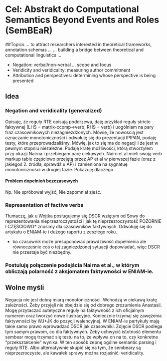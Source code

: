 # Cel: Abstrakt do Computational Semantics Beyond Events and Roles (SemBEaR)
##Topics
... to attract researchers interested in theoretical frameworks, annotation schemas ...
... building a bridge between theoretical and computational linguistics ...
-  Negation: verbal/non-verbal ... scope and focus
-  Veridicity and veridicality: measuring author commitment
-  Attribution and perspectives: determining whose perspective is being presented 

## Idea
### Negation and veridicality (generalized)
Opisuję, że reguły RTE opisują poddrzewa, daję przykład reguły stricte faktywnej (LHS = matrix-ccomp->verb; RHS = verb) i uogólniam na pary fraz czasownikowych niezagnieżdżonych. Mówię, że nowością jest oznaczanie monotoniczności i odwołuję się do prezentacji IPIPAN, podaję testy, które przeprowadzaliśmy. Mówię, jak to się ma do negacji i że jest w pewnym stopniu niezależne. Podaję kratę możliwości, którą stworzyłem przy okazji Nairna i przebiegam parę ciekawych.
Nairn et al mieli swoją verb markup table częściowo przejętą przez AP et al w pierwszej fazie (oraz z jakiegoś 2. źródła, sprawdź u AP) i zamieniona na sygnatuę monotoniczności w drugiej fazie. Pokazuję dlaczego.
#### Problem dopełnień bezczasowych
Np. Nie spróbował wyjść, Nie zapomniał zjeść.
### Representation of factive verbs
Tłumaczę, jak u Wojtka posługujemy się DSCR wziętym od Sowy do reprezentowania nieprzezroczystości i jak tę nieprzezroczystość POZORNIE I CZĘŚCIOWO* znosimy dla czasowników faktywnych. Odwołuję się do artykułu o ENIAM-ie i dużego raportu z zeszłego roku.
* bo czasownik może presuponować prawdziwość dopełnienia ale równocześnie coś o tej zagnieżdżonej sytuacji dopowiadać, więc DSCR nie przestaje być niezbędny.
### Postuluję połączenie podejścia Nairna et al., w którym obliczają polarność z aksjomatem faktywności w ENIAM-ie.

## Wolne myśli
Negacja nie jest dobrą miarą monotoniczności. Wchodzą w ciekawą kratę zależności.
Żeby przyjęli nie obejdzie się od dobrego zrozumienia Anastasii.
Mogę przytaczać autetyczne reguły na faktywność z ich oficjalnym numerem oraz tworzyć nowe ilustracyjne.
Koniecznie trzymaj się zawężenia faktywności by WJ+JK do pozycji walencyjnej.
W ENIAM-ie partykuły mają takie samo prawo wprowadzać DSCR jak czasowniki. Zdjęcie DSCR podlega tym samym prawom, co dla faktywnych.
Żeby uchwycić istotność elementu sembear mogę trzymać się testu na to, że wpływa on na to, czy konkretne "przekształcenie" wynika. W ten sposób zepnę ogólne semantic parsing i reguły RTE. Albo alternatywnie skupić się na tym, że sembeary są nieprzezroczyste, ale kawałek sprawy można rozjaśnić: veridicality.